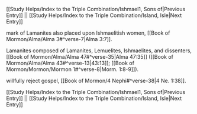 [[Study Helps/Index to the Triple Combination/Ishmael1, Sons of|Previous Entry]]  ||  [[Study Helps/Index to the Triple Combination/Island, Isle|Next Entry]]

 mark of Lamanites also placed upon Ishmaelitish women, [[Book of Mormon/Alma/Alma 3#^verse-7|Alma 3:7]].

 Lamanites composed of Lamanites, Lemuelites, Ishmaelites, and dissenters, [[Book of Mormon/Alma/Alma 47#^verse-35|Alma 47:35]] ([[Book of Mormon/Alma/Alma 43#^verse-13|43:13]]; [[Book of Mormon/Mormon/Mormon 1#^verse-8|Morm. 1:8-9]]).

 willfully reject gospel, [[Book of Mormon/4 Nephi#^verse-38|4 Ne. 1:38]].

[[Study Helps/Index to the Triple Combination/Ishmael1, Sons of|Previous Entry]]  ||  [[Study Helps/Index to the Triple Combination/Island, Isle|Next Entry]]